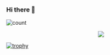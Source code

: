 ### Hi there 👋

![count](https://komarev.com/ghpvc/?username=TsujiTetsunari)

<div align="center">
  <img src="https://capsule-render.vercel.app/api?type=waving&color=gradient&customColorList=0,2,2,5,30&height=150&section=header&animation=twinkling" />
</div>

[![trophy](https://github-profile-trophy.vercel.app/?username=TsujiTetsunari&theme=onedark)](https://github.com/ryo-ma/github-profile-trophy)






<!--
**TsujiTetsunari/TsujiTetsunari** is a ✨ _special_ ✨ repository because its `README.md` (this file) appears on your GitHub profile.



Here are some ideas to get you started:

- 🔭 I’m currently working on ...
- 🌱 I’m currently learning ...
- 👯 I’m looking to collaborate on ...
- 🤔 I’m looking for help with ...
- 💬 Ask me about ...
- 📫 How to reach me: ...
- 😄 Pronouns: ...
- ⚡ Fun fact: ...
-->
